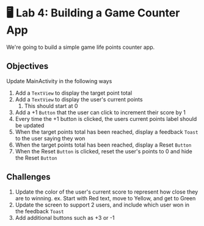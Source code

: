 # 🖥 Lab 4: Building a Game Counter App

We're going to build a simple game life points counter app.

## Objectives
Update MainActivity in the following ways
1. Add a `TextView` to display the target point total
2. Add a `TextView` to display the user's current points
   1. This should start at 0
3. Add a +1 `Button` that the user can click to increment their score by 1
4. Every time the +1 button is clicked, the users current points label should be updated
5. When the target points total has been reached, display a feedback `Toast` to the user saying they won
6. When the target points total has been reached, display a Reset `Button`
7. When the Reset `Button` is clicked, reset the user's points to 0 and hide the Reset `Button`

## Challenges
1. Update the color of the user's current score to represent how close they are to winning.  ex. Start with Red text, move to Yellow, and get to Green
2. Update the screen to support 2 users, and include which user won in the feedback `Toast`
3. Add additional buttons such as +3 or -1